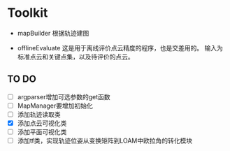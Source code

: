 # Toolkit

- mapBuilder 根据轨迹建图

- offlineEvaluate 这是用于离线评价点云精度的程序，也是交差用的。
输入为标准点云和关键点集，以及待评价的点云。

## TO DO
- [ ] argparser增加可选参数的get函数
- [ ] MapManager要增加初始化
- [ ] 添加轨迹读取类
- [x] 添加点云可视化类
- [ ] 添加平面可视化类
- [ ] 添加tf类，实现轨迹位姿从变换矩阵到LOAM中欧拉角的转化模块

